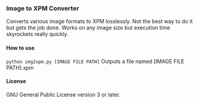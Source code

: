 ### Image to XPM Converter
Converts various image formats to XPM losslessly. Not the best way to do it but gets the job done. Works on any image size but execution time skyrockets really quickly.

#### How to use
`python img2xpm.py [IMAGE FILE PATH]`
Outputs a file named [IMAGE FILE PATH].xpm

#### License
GNU General Public License version 3 or later.